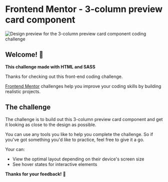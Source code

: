 # Frontend Mentor - 3-column preview card component

![Design preview for the 3-column preview card component coding challenge](https://res.cloudinary.com/dz209s6jk/image/upload/q_auto:good,w_900/Challenges/ofrkupd8a9wh1wenvr8c.jpg)

## Welcome! 👋

**This challenge made with HTML and SASS**

Thanks for checking out this front-end coding challenge.

[Frontend Mentor](https://www.frontendmentor.io) challenges help you improve your coding skills by building realistic projects.

## The challenge

The challenge is to build out this 3-column preview card component and get it looking as close to the design as possible.

You can use any tools you like to help you complete the challenge. So if you've got something you'd like to practice, feel free to give it a go.

Your can:

- View the optimal layout depending on their device's screen size
- See hover states for interactive elements

**Thanks for your feedback!** 🚀
